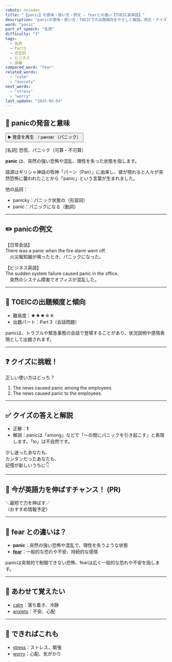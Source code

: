 ```yaml
---
robots: noindex
title: "【panic】の意味・使い方・例文 ― fearとの違い【TOEIC英単語】"
description: "panicの意味・使い方・TOEICでの出題傾向をやさしく解説。例文・クイズ付きでfearとの違いもわかりやすく学べます。"
word: "panic"
part_of_speech: "名詞"
difficulty: "3"
tags:
  - 名詞
  - Part3
  - 否定的
  - ビジネス
  - 会議
compared_word: "fear"
related_words:
  - "calm"
  - "anxiety"
next_words:
  - "stress"
  - "worry"
last_update: "2025-05-04"
---
```


## 🔰 panicの発音と意味

<button class="play-audio" onclick="playTTS('panic')">
  <span class="play-audio-main">
    ▶️ 発音を再生　/ˈpænɪk/
  </span>
  <span class="play-audio-sub">
    （パニック）
  </span>
</button>

[名詞] 恐慌、パニック（可算・不可算）

**panic** は、突然の強い恐怖や混乱、理性を失った状態を指します。

語源はギリシャ神話の牧神「パーン（Pan）」に由来し、彼が現れると人々が突然恐怖に襲われたことから「panic」という言葉が生まれました。

他の品詞：  
- panicky：パニック状態の（形容詞）
- panic：パニックになる（動詞）

---

## ✏️ panicの例文

【日常会話】  
There was a panic when the fire alarm went off.  
　火災報知器が鳴ったとき、パニックになった。

【ビジネス英語】  
The sudden system failure caused panic in the office.  
　突然のシステム障害でオフィスが混乱した。

---

## 🎯 TOEICの出題頻度と傾向

- 難易度：★★★☆☆
- 出題パート：Part 3（会話問題）

panicは、トラブルや緊急事態の会話で登場することがあり、状況説明や感情表現として出題されます。

---

## ❓ クイズに挑戦！

正しい使い方はどっち？

1. The news caused panic among the employees.  
2. The news caused panic to the employees.

---

## ✅ クイズの答えと解説

- 正解：**1**
- 解説：panicは「among」などで「～の間にパニックを引き起こす」と表現します。「to」は不自然です。

少し迷ったあなたも、  
カンタンだったあなたも、  
記憶が新しいうちに👇️

---

## 🚀 今が英語力を伸ばすチャンス！ (PR)

<div class="info-center">
＼最短で力を伸ばす／<br>  
（おすすめ情報予定）
</div>

---

## 🤔  fear との違いは？

- **panic**：突然の強い恐怖や混乱で、理性を失うような状態
- **[fear](/word/fear/)**：一般的な恐れや不安、持続的な感情

panicは突発的で制御できない恐怖、fearは広く一般的な恐れや不安を指します。

---

## 🧩 あわせて覚えたい

- [calm](/word/calm/)：落ち着き、冷静
- [anxiety](/word/anxiety/)：不安、心配

---

## 📖 できればこれも

- [stress](/word/stress/)：ストレス、緊張
- [worry](/word/worry/)：心配、気がかり

<!-- cvid: aid45_bid01 -->
